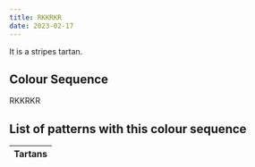 ```yaml
---
title: RKKRKR
date: 2023-02-17
---
```

<no value>

It is a <no value> stripes tartan.


## Colour Sequence
RKKRKR

## List of patterns with this colour sequence

| Tartans |
|---------------|
